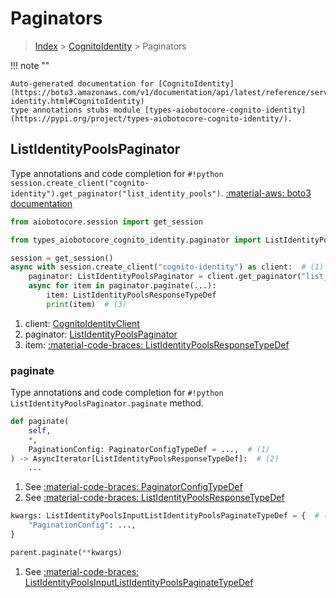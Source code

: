 # Paginators

> [Index](../README.md) > [CognitoIdentity](./README.md) > Paginators

!!! note ""

    Auto-generated documentation for [CognitoIdentity](https://boto3.amazonaws.com/v1/documentation/api/latest/reference/services/cognito-identity.html#CognitoIdentity)
    type annotations stubs module [types-aiobotocore-cognito-identity](https://pypi.org/project/types-aiobotocore-cognito-identity/).

## ListIdentityPoolsPaginator

Type annotations and code completion for `#!python session.create_client("cognito-identity").get_paginator("list_identity_pools")`.
[:material-aws: boto3 documentation](https://boto3.amazonaws.com/v1/documentation/api/latest/reference/services/cognito-identity.html#CognitoIdentity.Paginator.ListIdentityPools)

```python title="Usage example"
from aiobotocore.session import get_session

from types_aiobotocore_cognito_identity.paginator import ListIdentityPoolsPaginator

session = get_session()
async with session.create_client("cognito-identity") as client:  # (1)
    paginator: ListIdentityPoolsPaginator = client.get_paginator("list_identity_pools")  # (2)
    async for item in paginator.paginate(...):
        item: ListIdentityPoolsResponseTypeDef
        print(item)  # (3)
```

1. client: [CognitoIdentityClient](./client.md)
2. paginator: [ListIdentityPoolsPaginator](./paginators.md#listidentitypoolspaginator)
3. item: [:material-code-braces: ListIdentityPoolsResponseTypeDef](./type_defs.md#listidentitypoolsresponsetypedef) 


### paginate

Type annotations and code completion for `#!python ListIdentityPoolsPaginator.paginate` method.

```python title="Method definition"
def paginate(
    self,
    *,
    PaginationConfig: PaginatorConfigTypeDef = ...,  # (1)
) -> AsyncIterator[ListIdentityPoolsResponseTypeDef]:  # (2)
    ...
```

1. See [:material-code-braces: PaginatorConfigTypeDef](./type_defs.md#paginatorconfigtypedef) 
2. See [:material-code-braces: ListIdentityPoolsResponseTypeDef](./type_defs.md#listidentitypoolsresponsetypedef) 


```python title="Usage example with kwargs"
kwargs: ListIdentityPoolsInputListIdentityPoolsPaginateTypeDef = {  # (1)
    "PaginationConfig": ...,
}

parent.paginate(**kwargs)
```

1. See [:material-code-braces: ListIdentityPoolsInputListIdentityPoolsPaginateTypeDef](./type_defs.md#listidentitypoolsinputlistidentitypoolspaginatetypedef) 
